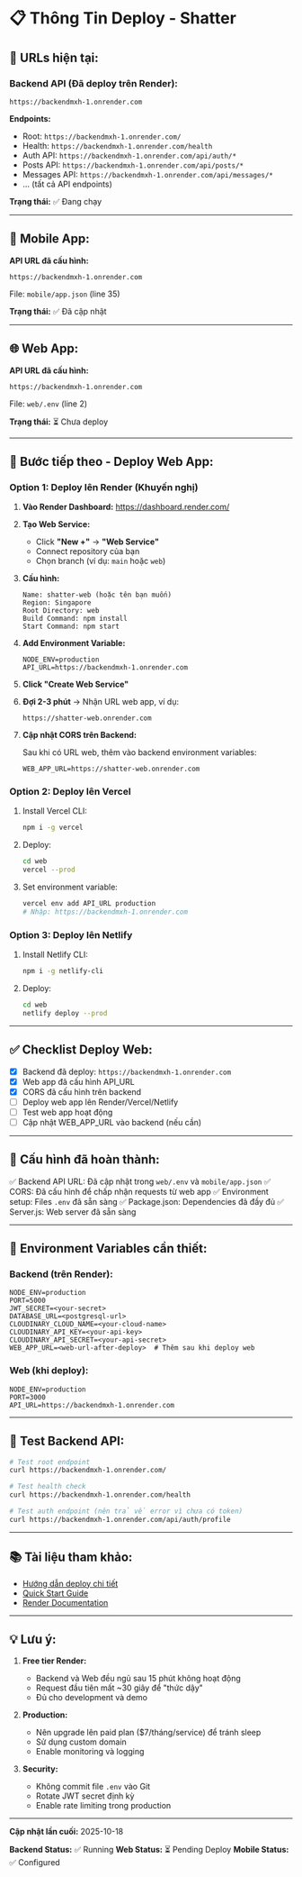 # 📋 Thông Tin Deploy - Shatter

## 🔗 URLs hiện tại:

### Backend API (Đã deploy trên Render):
```
https://backendmxh-1.onrender.com
```

**Endpoints:**
- Root: `https://backendmxh-1.onrender.com/`
- Health: `https://backendmxh-1.onrender.com/health`
- Auth API: `https://backendmxh-1.onrender.com/api/auth/*`
- Posts API: `https://backendmxh-1.onrender.com/api/posts/*`
- Messages API: `https://backendmxh-1.onrender.com/api/messages/*`
- ... (tất cả API endpoints)

**Trạng thái:** ✅ Đang chạy

---

## 📱 Mobile App:

**API URL đã cấu hình:**
```
https://backendmxh-1.onrender.com
```

File: `mobile/app.json` (line 35)

**Trạng thái:** ✅ Đã cập nhật

---

## 🌐 Web App:

**API URL đã cấu hình:**
```
https://backendmxh-1.onrender.com
```

File: `web/.env` (line 2)

**Trạng thái:** ⏳ Chưa deploy

---

## 🚀 Bước tiếp theo - Deploy Web App:

### Option 1: Deploy lên Render (Khuyến nghị)

1. **Vào Render Dashboard:** https://dashboard.render.com/
2. **Tạo Web Service:**
   - Click **"New +"** → **"Web Service"**
   - Connect repository của bạn
   - Chọn branch (ví dụ: `main` hoặc `web`)

3. **Cấu hình:**
   ```
   Name: shatter-web (hoặc tên bạn muốn)
   Region: Singapore
   Root Directory: web
   Build Command: npm install
   Start Command: npm start
   ```

4. **Add Environment Variable:**
   ```
   NODE_ENV=production
   API_URL=https://backendmxh-1.onrender.com
   ```

5. **Click "Create Web Service"**

6. **Đợi 2-3 phút** → Nhận URL web app, ví dụ:
   ```
   https://shatter-web.onrender.com
   ```

7. **Cập nhật CORS trên Backend:**
   
   Sau khi có URL web, thêm vào backend environment variables:
   ```
   WEB_APP_URL=https://shatter-web.onrender.com
   ```

### Option 2: Deploy lên Vercel

1. Install Vercel CLI:
   ```bash
   npm i -g vercel
   ```

2. Deploy:
   ```bash
   cd web
   vercel --prod
   ```

3. Set environment variable:
   ```bash
   vercel env add API_URL production
   # Nhập: https://backendmxh-1.onrender.com
   ```

### Option 3: Deploy lên Netlify

1. Install Netlify CLI:
   ```bash
   npm i -g netlify-cli
   ```

2. Deploy:
   ```bash
   cd web
   netlify deploy --prod
   ```

---

## ✅ Checklist Deploy Web:

- [x] Backend đã deploy: `https://backendmxh-1.onrender.com`
- [x] Web app đã cấu hình API_URL
- [x] CORS đã cấu hình trên backend
- [ ] Deploy web app lên Render/Vercel/Netlify
- [ ] Test web app hoạt động
- [ ] Cập nhật WEB_APP_URL vào backend (nếu cần)

---

## 🔧 Cấu hình đã hoàn thành:

✅ Backend API URL: Đã cập nhật trong `web/.env` và `mobile/app.json`
✅ CORS: Đã cấu hình để chấp nhận requests từ web app
✅ Environment setup: Files `.env` đã sẵn sàng
✅ Package.json: Dependencies đã đầy đủ
✅ Server.js: Web server đã sẵn sàng

---

## 📝 Environment Variables cần thiết:

### Backend (trên Render):
```env
NODE_ENV=production
PORT=5000
JWT_SECRET=<your-secret>
DATABASE_URL=<postgresql-url>
CLOUDINARY_CLOUD_NAME=<your-cloud-name>
CLOUDINARY_API_KEY=<your-api-key>
CLOUDINARY_API_SECRET=<your-api-secret>
WEB_APP_URL=<web-url-after-deploy>  # Thêm sau khi deploy web
```

### Web (khi deploy):
```env
NODE_ENV=production
PORT=3000
API_URL=https://backendmxh-1.onrender.com
```

---

## 🎯 Test Backend API:

```bash
# Test root endpoint
curl https://backendmxh-1.onrender.com/

# Test health check
curl https://backendmxh-1.onrender.com/health

# Test auth endpoint (nên trả về error vì chưa có token)
curl https://backendmxh-1.onrender.com/api/auth/profile
```

---

## 📚 Tài liệu tham khảo:

- [Hướng dẫn deploy chi tiết](HUONG_DAN_DEPLOY_RENDER.md)
- [Quick Start Guide](DEPLOY_QUICK_START.md)
- [Render Documentation](https://render.com/docs)

---

## 💡 Lưu ý:

1. **Free tier Render:**
   - Backend và Web đều ngủ sau 15 phút không hoạt động
   - Request đầu tiên mất ~30 giây để "thức dậy"
   - Đủ cho development và demo

2. **Production:**
   - Nên upgrade lên paid plan ($7/tháng/service) để tránh sleep
   - Sử dụng custom domain
   - Enable monitoring và logging

3. **Security:**
   - Không commit file `.env` vào Git
   - Rotate JWT secret định kỳ
   - Enable rate limiting trong production

---

**Cập nhật lần cuối:** 2025-10-18

**Backend Status:** ✅ Running
**Web Status:** ⏳ Pending Deploy
**Mobile Status:** ✅ Configured
